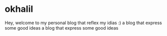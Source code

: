 # okhalil
Hey, welcome to my personal blog that reflex my idias :)
a blog that express some good ideas
a blog that express some good ideas
